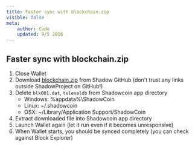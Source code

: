 ```yaml
---
title: Faster sync with blockchain.zip
visible: false
meta:
    author: Code
    updated: 9/5 2016
---
```


## Faster sync with blockchain.zip

1. Close Wallet
2. Download [blockchain.zip](https://github.com/ShadowProject/blockchain/releases/download/latest/blockchain.zip) from Shadow GitHub (don't trust any links outside ShadowProject on GitHub!)
3. Delete ```blk001.dat```, ```txleveldb``` from Shadowcoin app directory
    * Windows: %appdata%\ShadowCoin
    * Linux: ~/.shadowcoin
    * OSX: ~/Library/Application Support/ShadowCoin
4. Extract downloaded file into Shadowcoin app directory
5. Launch Wallet again (let it run even if it becomes unresponsive)
6. When Wallet starts, you should be synced completely (you can check against Block Explorer)